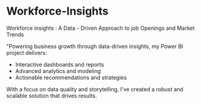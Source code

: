 # Workforce-Insights
Workforce insights : A Data - Driven Approach to job Openings and Market Trends

"Powering business growth through data-driven insights, my Power BI project delivers:

- Interactive dashboards and reports
- Advanced analytics and modeling
- Actionable recommendations and strategies

With a focus on data quality and storytelling, I've created a robust and scalable solution that drives results.

